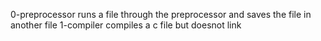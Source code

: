 0-preprocessor runs a file through the preprocessor and saves the file in another file
1-compiler compiles a c file but doesnot link
